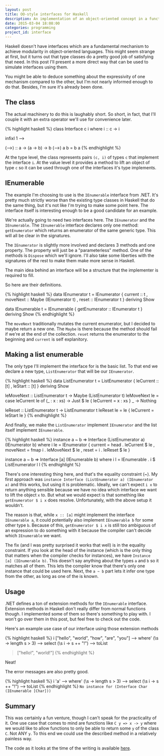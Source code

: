 ```yaml
---
layout: post
title: OO-style interfaces for Haskell
description: An implementation of an object-oriented concept in a functional language with type classes
date: 2015-03-04 18:08:00
categories: programming
project_id: interface
---
```

Haskell doesn't have interfaces which are a fundamental mechanism to achieve modularity in
object-oriented languages. This might seem strange at first, but it turns out that type classes
do a pretty good job of satisfying that need.
In this post I'll present a more direct way that can be used to simulate interfaces using them.

You might be able to deduce something about the expressivity of one mechanism compared to the other,
but I'm not nearly informed enough to do that. Besides, I'm sure it's already been done.

The class
---------

The actual machinery to do this is laughably short.
So short, in fact, that I'll couple it with an extra operator we'll use for convenience later.

{% highlight haskell %}
class Interface c i where
    i :: c -> i

infixl 1 -->

(-->) :: a -> (a -> b) -> b
(-->) a b = b a
{% endhighlight %}

At the type level, the class represents pairs `(c, i)` of types `c` that implement the interface `i`.
At the value level it provides a method to lift an object of type `c` so it can be used through one of
the interfaces it's type implements.

IEnumerable
-----------

The example I'm choosing to use is the `IEnumerable` interface from .NET. It's pretty much strictly
worse than the existing type classes in Haskell that do the same thing, but it's not like I'm
trying to make some point here. The interface itself is interesting enough to be a good candidate
for an example.

We're actually going to need two interfaces here. The `IEnumerator` and the `IEnumerable`.
The `IEnumerable` interface declares only one method: `getEnumerator` which returns an enumerator
of the same generic type. This will all be clear in the signatures.

The `IEnumerator` is slightly more involved and declares 3 methods and one property.
The property will just be a "parameterless" method. One of the methods is `Dispose` which we'll ignore.
I'll also take some liberties with the signatures of the rest to make them make more sense in Haskell.

The main idea behind an interface will be a structure that the implementer is required to fill.

So here are their definitions.

{% highlight haskell %}
data IEnumerator t = IEnumerator
                   { current :: t
                   , moveNext :: Maybe (IEnumerator t)
                   , reset :: IEnumerator t
                   } deriving Show

data IEnumerable t = IEnumerable
                   { getEnumerator :: IEnumerator t
                   } deriving Show
{% endhighlight %}

The `moveNext` traditionally mutates the current enumerator, but I decided to maybe return a new one.
The `Maybe` is there because the method should fail if we're at the end of the collection.
`reset` returns the enumerator to the beginning and `current` is self explanitory.

Making a list enumerable
------------------------

The only type I'll implement the interface for is the basic list.
To that end we declare a new type, `ListEnumerator` that will be our `IEnumerator`.

{% highlight haskell %}
data ListEnumerator t = ListEnumerator
                      { leCurrent :: [t]
                      , leStart :: [t]
                      } deriving Show

leMoveNext :: ListEnumerator t -> Maybe (ListEnumerator t)
leMoveNext le = case leCurrent le of
    (_ : x : xs) -> Just $ le { leCurrent = x : xs }
    _            -> Nothing

leReset :: ListEnumerator t -> ListEnumerator t
leReset le = le { leCurrent = leStart le }
{% endhighlight %}

And finally, we make the `ListEnumerator` implement `IEnumerator` and the list itself implement
`IEnumerable`.

{% highlight haskell %}
instance a ~ b => Interface (ListEnumerator a) (IEnumerator b) where
    i le = IEnumerator
         { current = head . leCurrent $ le
         , moveNext = fmap i . leMoveNext $ le
         , reset = i . leReset $ le
         }

instance a ~ b => Interface [a] (IEnumerable b) where
    i l = IEnumerable . i $ ListEnumerator l l
{% endhighlight %}

There's one interesting thing here, and that's the equality constraint (~).
My first approach was `instance Interface (ListEnumerator a) (IEnumerator a)` and this works, but
using it is problematic. Ideally, we can't expect `i x` to return anything sensible because we have
no idea which interface we want to lift the object `x` to. But what we would expect is that something
like `getEnumerator $ i x` does resolve. Unfortunately, with the above setup it wouldn't.

The reason is that, while `x :: [a]` might implement the interface `IEnumerable a`, it could potentially
also implement `IEnumerable b` for some other type `b`. Because of this, `getEnumerator $ i x` is still
too ambiguous of an expression to do something with it because the compiler can't decide which
`IEnumerable` we want.

The fix (and I was pretty surprised it works that well) is in the equality constraint.
If you look at the head of the instance (which is the only thing that matters when the compiler
checks for instances), we have `Instance [a] (IEnumerable b)`. This doesn't say anything about the
types `a` and `b` so it matches all of them. This lets the compiler know that there's only one
instance that could be used here.
Next, the `a ~ b` part lets it infer one type from the other, as long as one of the is known.

Usage
-----

.NET defines a ton of extension methods for the `IEnumerable` interface. Extension methods in Haskell
don't really differ from normal functions though.
I implemented some of them so there's something to play with. I won't go over them in this post,
but feel free to check out the code.

Here's an example use case of our interface using those extension methods

{% highlight haskell %}
  i ["hello", "world", "how", "are", "you"] --> where' (\s -> length s > 3)
                                          --> select (\s i -> s ++ "!")
                                          --> toList

> ["hello!", "world!"]
{% endhighlight %}

Neat!

The error messages are also pretty good.

{% highlight haskell %}
i 'a' --> where' (\s -> length s > 3)
      --> select (\s i -> s ++ "!")
      --> toList
{% endhighlight %}
`No instance for (Interface Char (IEnumerable [Char]))`

Summary
-------

This was certainly a fun venture, though I can't speak for the practicality of it.
One use case that comes to mind are functions like `C y => x -> y` where we would like to allow
functions to only be able to return some `y` of the class `C`. Not ANY `y`. To this end we could use
the described method in a relatively painless way.

The code as it looks at the time of the writing is available [here](https://github.com/LukaHorvat/Interface/tree/66537dcf7e41447ad22093378ed940b6f7b1dcd5).
